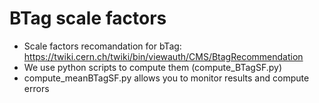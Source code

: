 # BTag scale factors
- Scale factors recomandation for bTag: https://twiki.cern.ch/twiki/bin/viewauth/CMS/BtagRecommendation
- We use python scripts to compute them (compute_BTagSF.py)
- compute_meanBTagSF.py allows you to monitor results and compute errors